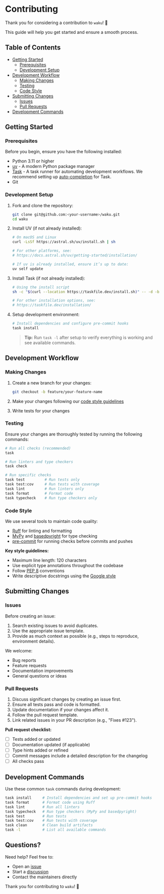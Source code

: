 # Contributing

Thank you for considering a contribution to `waku`! 🎉

This guide will help you get started and ensure a smooth process.

## Table of Contents

- [Getting Started](#getting-started)
  - [Prerequisites](#prerequisites)
  - [Development Setup](#development-setup)
- [Development Workflow](#development-workflow)
  - [Making Changes](#making-changes)
  - [Testing](#testing)
  - [Code Style](#code-style)
- [Submitting Changes](#submitting-changes)
  - [Issues](#issues)
  - [Pull Requests](#pull-requests)
- [Development Commands](#development-commands)

## Getting Started

### Prerequisites

Before you begin, ensure you have the following installed:

- Python 3.11 or higher
- [uv](https://docs.astral.sh/uv/getting-started/installation/) - A modern Python package manager
- [Task](https://taskfile.dev/installation/) - A task runner for automating development workflows.
  We recommend setting up [auto-completion](https://taskfile.dev/installation/#setup-completions) for Task.
- Git

### Development Setup

1. Fork and clone the repository:

    ```bash
    git clone git@github.com:<your-username>/waku.git
    cd waku
    ```

2. Install UV (if not already installed):

    ```bash
    # On macOS and Linux
    curl -LsSf https://astral.sh/uv/install.sh | sh

    # For other platforms, see:
    # https://docs.astral.sh/uv/getting-started/installation/

    # If uv is already installed, ensure it’s up to date:
    uv self update
    ```

3. Install Task (if not already installed):

    ```bash
    # Using the install script
    sh -c "$(curl --location https://taskfile.dev/install.sh)" -- -d -b /usr/local/bin

    # For other installation options, see:
    # https://taskfile.dev/installation/
    ```

4. Setup development environment:

    ```bash
    # Install dependencies and configure pre-commit hooks
    task install
    ```

    > **Tip:** Run `task -l` after setup to verify everything is working and see available commands.

## Development Workflow

### Making Changes

1. Create a new branch for your changes:

    ```bash
    git checkout -b feature/your-feature-name
    ```

2. Make your changes following our [code style guidelines](#code-style)

3. Write tests for your changes

### Testing

Ensure your changes are thoroughly tested by running the following commands:

```bash
# Run all checks (recommended)
task

# Run linters and type checkers
task check

# Run specific checks
task test         # Run tests only
task test:cov     # Run tests with coverage
task lint         # Run linters only
task format       # Format code
task typecheck    # Run type checkers only
```

### Code Style

We use several tools to maintain code quality:

- [Ruff](https://github.com/astral-sh/ruff) for linting and formatting
- [MyPy](http://mypy-lang.org/) and [basedpyright](https://github.com/detachhead/basedpyright) for type checking
- [pre-commit](https://pre-commit.com/) for running checks before commits and pushes

**Key style guidelines:**

- Maximum line length: 120 characters
- Use explicit type annotations throughout the codebase
- Follow [PEP 8](https://peps.python.org/pep-0008/) conventions
- Write descriptive docstrings using the [Google style](https://google.github.io/styleguide/pyguide.html#38-comments-and-docstrings)

## Submitting Changes

### Issues

Before creating an issue:

1. Search existing issues to avoid duplicates.
2. Use the appropriate issue template.
3. Provide as much context as possible (e.g., steps to reproduce, environment details).

We welcome:

- Bug reports
- Feature requests
- Documentation improvements
- General questions or ideas

### Pull Requests

1. Discuss significant changes by creating an issue first.
2. Ensure all tests pass and code is formatted.
3. Update documentation if your changes affect it.
4. Follow the pull request template.
5. Link related issues in your PR description (e.g., "Fixes #123").

**Pull request checklist:**

- [ ] Tests added or updated
- [ ] Documentation updated (if applicable)
- [ ] Type hints added or refined
- [ ] Commit messages include a detailed description for the changelog
- [ ] All checks pass

## Development Commands

Use these common `task` commands during development:

```bash
task install     # Install dependencies and set up pre-commit hooks
task format      # Format code using Ruff
task lint        # Run all linters
task typecheck   # Run type checkers (MyPy and basedpyright)
task test        # Run tests
task test:cov    # Run tests with coverage
task clean       # Clean build artifacts
task -l          # List all available commands
```

## Questions?

Need help? Feel free to:

- Open an [issue](https://github.com/waku-py/waku/issues)
- Start a [discussion](https://github.com/waku-py/waku/discussions)
- Contact the maintainers directly

Thank you for contributing to `waku`! 🙏
